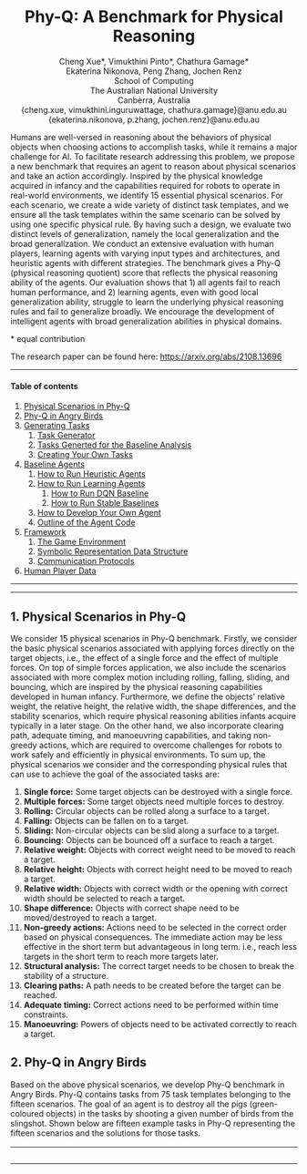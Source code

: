 <div align="center">
  <center><h1>Phy-Q: A Benchmark for Physical Reasoning</h1></center>
</div>

<p align="center">
Cheng Xue*, Vimukthini Pinto*, Chathura Gamage*<br> Ekaterina Nikonova, Peng Zhang, Jochen Renz<br>
School of Computing<br>
The Australian National University<br>
Canberra, Australia<br>
{cheng.xue, vimukthini.inguruwattage, chathura.gamage}@anu.edu.au<br>
{ekaterina.nikonova, p.zhang, jochen.renz}@anu.edu.au
 </p>

Humans are well-versed in reasoning about the behaviors of physical objects when choosing actions to accomplish tasks, while it remains a major challenge for AI. To facilitate research addressing this problem, we propose a new benchmark that requires an agent to reason about physical scenarios and take an action accordingly. Inspired by the physical knowledge acquired in infancy and the capabilities required for robots to operate in real-world environments, we identify 15 essential physical scenarios. For each scenario, we create a wide variety of distinct task templates, and we ensure all the task templates within the same scenario can be solved by using one specific physical rule. By having such a design, we evaluate two distinct levels of generalization, namely the local generalization and the broad generalization. We conduct an extensive evaluation with human players, learning agents with varying input types and architectures, and heuristic agents with different strategies. The benchmark gives a Phy-Q (physical reasoning quotient) score that reflects the physical reasoning ability of the agents. Our evaluation shows that 1) all agents fail to reach human performance, and 2) learning agents, even with good local generalization ability, struggle to learn the underlying physical reasoning rules and fail to generalize broadly. We encourage the development of intelligent agents with broad generalization abilities in physical domains.

\* equal contribution

The research paper can be found here: https://arxiv.org/abs/2108.13696

---
#### Table of contents
1. [Physical Scenarios in Phy-Q](#Scenarios)
2. [Phy-Q in Angry Birds](#Phy-Q)
3. [Generating Tasks](#Generating-Tasks)
	1. [Task Generator](#Task-generator) 	
	2. [Tasks Generted for the Baseline Analysis](#Tasks-generated-for-baselines)
	3. [Creating Your Own Tasks](#Creating-Your-Own-Tasks)
6. [Baseline Agents](#BAF)
	1. [How to Run Heuristic Agents](#RHA)
	2. [How to Run Learning Agents](#RLA)
		1. [How to Run DQN Baseline](#RLA)
		2. [How to Run Stable Baselines](#OLA)
	4. [How to Develop Your Own Agent](#ROA)
	5. [Outline of the Agent Code](#code)
8. [Framework](#Framework)
   1. [The Game Environment](#Env)
   2. [Symbolic Representation Data Structure](#SymbolicRepresentation)
   3. [Communication Protocols](#Protocol)
9. [Human Player Data](#HumanPlayerData)
---

---



## 1. Physical Scenarios in Phy-Q 
<a name="Scenarios"/></a>
We consider 15 physical scenarios in Phy-Q benchmark. Firstly, we consider the basic physical scenarios associated with applying forces directly on the target objects, i.e., the effect of a single force and the effect of multiple forces. On top of simple forces application, we also include the scenarios associated with more complex motion including rolling, falling, sliding, and bouncing, which are inspired by the physical reasoning capabilities developed in human infancy. Furthermore, we define the objects' relative weight, the relative height, the relative width, the shape differences, and the stability scenarios, which require physical reasoning abilities infants acquire typically in a later stage. On the other hand, we also incorporate clearing path, adequate timing, and manoeuvring capabilities, and taking non-greedy actions, which are required to overcome challenges for robots to work safely and efficiently in physical environments. To sum up, the physical scenarios we consider and the corresponding physical rules that can use to achieve the goal of the associated tasks are:

   1. **Single force:** Some target objects can be destroyed with a single force.
   2. **Multiple forces:** Some target objects need multiple forces to destroy.
   3. **Rolling:** Circular objects can be rolled along a surface to a target.
   4. **Falling:** Objects can be fallen on to a target.
   5. **Sliding:** Non-circular objects can be slid along a surface to a target.
   6. **Bouncing:** Objects can be bounced off a surface to reach a target.
   7. **Relative weight:** Objects with correct weight need to be moved to reach a target.
   8. **Relative height:** Objects with correct height need to be moved to reach a target.
   9. **Relative width:** Objects with correct width or the opening with correct width should be selected to reach a target.
   10. **Shape difference:** Objects with correct shape need to be moved/destroyed to reach a target.
   11. **Non-greedy actions:** Actions need to be selected in the correct order based on physical consequences. The immediate action may be less effective in the short term but advantageous in long term. i.e., reach less targets in the short term to reach more targets later.
   12. **Structural analysis:** The correct target needs to be chosen to break the stability of a structure.
   13. **Clearing paths:** A path needs to be created before the target can be reached.
   14. **Adequate timing:** Correct actions need to be performed within time constraints.
   15. **Manoeuvring:** Powers of objects need to be activated correctly to reach a target.

## 2. Phy-Q in Angry Birds
<a name="Phy-Q"/></a>
Based on the above physical scenarios, we develop Phy-Q benchmark in Angry Birds. Phy-Q contains tasks from 75 task templates belonging to the fifteen scenarios. The goal of an agent is to destroy all the pigs (green-coloured objects) in the tasks by shooting a given number of birds from the slingshot. Shown below are fifteen example tasks in Phy-Q representing the fifteen scenarios and the solutions for those tasks.

| Task             |  Description |
:-------------------------:|:-----------
<img src="tasks/example_tasks/videos/1.1.1.gif" width="1000"/> | 1. Single force: A single force is needed to be applied to the pig to destroy it by a direct bird shot.
<img src="tasks/example_tasks/videos/1.2.2.gif" width="1000"/> | 2. Multiple forces: Multiple forces are needed to be applied to destroy the pig by multiple bird shots.
<img src="tasks/example_tasks/videos/2.1.4.gif" width="1000"/> | 3. Rolling: The circular object is needed to be rolled onto the pig, which is unreachable for the bird from the slingshot, causing the pig to be destroyed.
<img src="tasks/example_tasks/videos/2.2.1.gif" width="1000"/> | 4. Falling: The circular object is needed to be fallen onto the pig causing the pig to be destroyed.
<img src="tasks/example_tasks/videos/2.3.1.gif" width="1000"/> | 5. Sliding: The square object is needed to be slid to hit the pig, which is unreachable for the bird from the slingshot, causing the pig to be destroyed.
<img src="tasks/example_tasks/videos/2.4.2.gif" width="1000"/> | 6. Bouncing: The bird is needed to be bounced off the platform (dark-brown object) to hit and destroy the pig.
<img src="tasks/example_tasks/videos/3.1.3.gif" width="1000"/> | 7. Relative weight: The small circular block is lighter than the big circular block. Out of the two blocks, the small circular block can only be rolled to reach the pig and destroy.
<img src="tasks/example_tasks/videos/3.2.3.gif" width="2000"/> | 8. Relative height: The square block on top of the taller rectangular block will not fall through the gap due to the height of the rectangular block. Hence the square block on top of the shorter rectangular block needs to be toppled to fall through the gap and destroy the pig.
<img src="tasks/example_tasks/videos/3.3.3.gif" width="2000"/> | 9. Relative width: The bird cannot go through the lower entrance which has a narrow opening. Hence the bird is needed to be shot to the upper entrance to reach the pig and destroy it.
<img src="tasks/example_tasks/videos/3.4.3.gif" width="2000"/> | 10. Shape difference: The circular block on two triangle blocks can be rolled down by breaking a one triangle block and the circular block on two square blocks cannot be rolled down by breaking a one square block. Hence, the triangle block needs to be destroyed to make the circular block roll and fall onto the pig causing the pig to be destroyed.
<img src="tasks/example_tasks/videos/3.5.5.gif" width="2000"/> | 11. Non-greedy actions: A greedy action tries to destroy the highest number of pigs in a single bird shot. If the two pigs resting on the circular block are destroyed, then the circular block will roll down and block the entrance to reach the below pig. Hence, the below pig is needed to be destroyed first and then the upper two pigs.
<img src="tasks/example_tasks/videos/3.6.5.gif" width="2000"/> | 12. Structural analysis: The bird is needed to be shot at the weak point of the structure to break the stability and destroy the pigs. Shooting elsewhere does not destroy the two pigs with a single bird shot.
<img src="tasks/example_tasks/videos/3.7.5.gif" width="2000"/> | 13. Clearing paths: First, the rectangle block is needed to be positioned correctly to open the path for the circular block to reach the pig. Then the circular block is needed to be rolled to destroy the pig.
<img src="tasks/example_tasks/videos/3.8.1.gif" width="2000"/> | 14. Adequate timing: First, the two circular objects are needed to be rolled to the ramp. Then, after the first circle passes the prop and before the second circle reaches the prop, the prop needs to be destroyed to make the second circle fall onto the lower pig.
<img src="tasks/example_tasks/videos/3.9.4.gif" width="2000"/> | 15. Manoeuvring: The blue bird splits into three other birds when it is tapped in the flight. The blue bird is needed to be tapped at the correct position to manoeuvre the birds to reach the two separated pigs.

Sceenshots of the 75 task templates are shown below. x.y represents the y<sup>th</sup> template of the x<sup>th</sup> scenario. The indexes of the scenarios are: 1. single force, 2. multiple forces, 3. rolling, 4. falling, 5. sliding, 6. bouncing, 7. relative weight, 8. relative height, 9. relative width, 10. shape difference, 11. non-greedy actions, 12. structural analysis, 13. clearing paths, 14. adequate timing, and 15. manoeuvring: 

<table align="center">
<tr>
	<td><img src="tasks/example_tasks/images/1.1.3.png" width="500"/></td>
	<td><img src="tasks/example_tasks/images/1.1.4.png" width="500"/></td>
	<td><img src="tasks/example_tasks/images/1.1.5.png" width="500"/></td>
</tr>
<tr align="center">
	<td> 1.1 </td>
	<td> 1.2 </td>
	<td> 1.3 </td>
</tr>
	
<tr>
	<td><img src="tasks/example_tasks/images/1.1.1.png" width="500"/></td>
	<td><img src="tasks/example_tasks/images/1.1.2.png" width="500"/></td>
	<td><img src="tasks/example_tasks/images/1.2.3.png" width="500"/></td>
</tr>
<tr align="center">
	<td> 1.4 </td>
	<td> 1.5 </td>
	<td> 2.1 </td>
</tr>
	
<tr>
	<td><img src="tasks/example_tasks/images/1.2.4.png" width="500"/></td>
	<td><img src="tasks/example_tasks/images/1.2.5.png" width="500"/></td>
	<td><img src="tasks/example_tasks/images/1.2.1.png" width="500"/></td>
</tr>
<tr align="center">
	<td> 2.2 </td>
	<td> 2.3 </td>
	<td> 2.4 </td>
</tr>
	
<tr>
	<td><img src="tasks/example_tasks/images/1.2.2.png" width="500"/></td>
	<td><img src="tasks/example_tasks/images/2.1.2.png" width="500"/></td>
	<td><img src="tasks/example_tasks/images/2.1.5.png" width="500"/></td>
</tr>
<tr align="center">
	<td> 2.5 </td>
	<td> 3.1 </td>
	<td> 3.2 </td>
</tr>

<tr>
	<td><img src="tasks/example_tasks/images/2.1.6.png" width="500"/></td>
	<td><img src="tasks/example_tasks/images/2.1.1.png" width="500"/></td>
	<td><img src="tasks/example_tasks/images/2.1.3.png" width="500"/></td>
</tr>
<tr align="center">
	<td> 3.3 </td>
	<td> 3.4 </td>
	<td> 3.5 </td>
</tr>
	
<tr>	
	<td><img src="tasks/example_tasks/images/2.1.4.png" width="500"/></td>
	<td><img src="tasks/example_tasks/images/2.2.3.png" width="500"/></td>
	<td><img src="tasks/example_tasks/images/2.2.4.png" width="500"/></td>
</tr>
<tr align="center">
	<td> 3.6 </td>
	<td> 4.1 </td>
	<td> 4.2 </td>
</tr>	
	
<tr>
	<td><img src="tasks/example_tasks/images/2.2.5.png" width="500"/></td>
	<td><img src="tasks/example_tasks/images/2.2.1.png" width="500"/></td>
	<td><img src="tasks/example_tasks/images/2.2.2.png" width="500"/></td>
</tr>
<tr align="center">
	<td> 4.3 </td>
	<td> 4.4 </td>
	<td> 4.5 </td>
</tr>
	
<tr>
	<td><img src="tasks/example_tasks/images/2.3.1.png" width="500"/></td>
	<td><img src="tasks/example_tasks/images/2.3.4.png" width="500"/></td>
	<td><img src="tasks/example_tasks/images/2.3.5.png" width="500"/></td>
</tr>
<tr align="center">
	<td> 5.1 </td>
	<td> 5.2 </td>
	<td> 5.3 </td>
</tr>

<tr>
	<td><img src="tasks/example_tasks/images/2.3.2.png" width="500"/></td>
	<td><img src="tasks/example_tasks/images/2.3.3.png" width="500"/></td>
	<td><img src="tasks/example_tasks/images/2.4.2.png" width="500"/></td>
</tr>
<tr align="center">
	<td> 5.4 </td>
	<td> 5.5 </td>
	<td> 6.1 </td>
</tr>
	
<tr>
	<td><img src="tasks/example_tasks/images/2.4.5.png" width="500"/></td>
	<td><img src="tasks/example_tasks/images/2.4.6.png" width="500"/></td>
	<td><img src="tasks/example_tasks/images/2.4.1.png" width="500"/></td>
</tr>
<tr align="center">
	<td> 6.2 </td>
	<td> 6.3 </td>
	<td> 6.4 </td>
</tr>	

<tr>
	<td><img src="tasks/example_tasks/images/2.4.3.png" width="500"/></td>
	<td><img src="tasks/example_tasks/images/2.4.4.png" width="500"/></td>
	<td><img src="tasks/example_tasks/images/3.1.1.png" width="500"/></td>
</tr>
<tr align="center">
	<td> 6.5 </td>
	<td> 6.6 </td>
	<td> 7.1 </td>
</tr>	
	
<tr>
	<td><img src="tasks/example_tasks/images/3.1.2.png" width="500"/></td>
	<td><img src="tasks/example_tasks/images/3.1.3.png" width="500"/></td>
	<td><img src="tasks/example_tasks/images/3.1.4.png" width="500"/></td>
</tr>
<tr align="center">
	<td> 7.2 </td>
	<td> 7.3 </td>
	<td> 7.4 </td>
</tr>
	
<tr>
	<td><img src="tasks/example_tasks/images/3.1.5.png" width="500"/></td>
	<td><img src="tasks/example_tasks/images/3.2.2.png" width="500"/></td>
	<td><img src="tasks/example_tasks/images/3.2.4.png" width="500"/></td>
</tr>
<tr align="center">
	<td> 7.5 </td>
	<td> 8.1 </td>
	<td> 8.2 </td>
</tr>

<tr>
	<td><img src="tasks/example_tasks/images/3.2.1.png" width="500"/></td>
	<td><img src="tasks/example_tasks/images/3.2.3.png" width="500"/></td>
	<td><img src="tasks/example_tasks/images/3.3.2.png" width="500"/></td>
</tr>
<tr align="center">
	<td> 8.3 </td>
	<td> 8.4 </td>
	<td> 9.1 </td>
</tr>

<tr>
	<td><img src="tasks/example_tasks/images/3.3.4.png" width="500"/></td>
	<td><img src="tasks/example_tasks/images/3.3.1.png" width="500"/></td>
	<td><img src="tasks/example_tasks/images/3.3.3.png" width="500"/></td>
</tr>
<tr align="center">
	<td> 9.2 </td>
	<td> 9.3 </td>
	<td> 9.4 </td>
</tr>

<tr>
	<td><img src="tasks/example_tasks/images/3.4.2.png" width="500"/></td>
	<td><img src="tasks/example_tasks/images/3.4.4.png" width="500"/></td>
	<td><img src="tasks/example_tasks/images/3.4.1.png" width="500"/></td>
</tr>
<tr align="center">
	<td> 10.1 </td>
	<td> 10.2 </td>
	<td> 10.3 </td>
</tr>

<tr>
	<td><img src="tasks/example_tasks/images/3.4.3.png" width="500"/></td>
	<td><img src="tasks/example_tasks/images/3.5.2.png" width="500"/></td>
	<td><img src="tasks/example_tasks/images/3.5.3.png" width="500"/></td>
</tr>
<tr align="center">
	<td> 10.4 </td>
	<td> 11.1 </td>
	<td> 11.2 </td>
</tr>

<tr>
	<td><img src="tasks/example_tasks/images/3.5.4.png" width="500"/></td>
	<td><img src="tasks/example_tasks/images/3.5.1.png" width="500"/></td>
	<td><img src="tasks/example_tasks/images/3.5.5.png" width="500"/></td>
</tr>
<tr align="center">
	<td> 11.3 </td>
	<td> 11.4 </td>
	<td> 11.5 </td>
</tr>

<tr>
	<td><img src="tasks/example_tasks/images/3.6.3.png" width="500"/></td>
	<td><img src="tasks/example_tasks/images/3.6.4.png" width="500"/></td>
	<td><img src="tasks/example_tasks/images/3.6.5.png" width="500"/></td>
</tr>
<tr align="center">
	<td> 12.1 </td>
	<td> 12.2 </td>
	<td> 12.3 </td>
</tr>

<tr>
	<td><img src="tasks/example_tasks/images/3.6.1.png" width="500"/></td>
	<td><img src="tasks/example_tasks/images/3.6.2.png" width="500"/></td>
	<td><img src="tasks/example_tasks/images/3.6.6.png" width="500"/></td>
</tr>
<tr align="center">
	<td> 12.4 </td>
	<td> 12.5 </td>
	<td> 12.6 </td>
</tr>

<tr>
	<td><img src="tasks/example_tasks/images/3.7.1.png" width="500"/></td>
	<td><img src="tasks/example_tasks/images/3.7.3.png" width="500"/></td>
	<td><img src="tasks/example_tasks/images/3.7.4.png" width="500"/></td>
</tr>
<tr align="center">
	<td> 13.1 </td>
	<td> 13.2 </td>
	<td> 13.3 </td>
</tr>

<tr>
	<td><img src="tasks/example_tasks/images/3.7.2.png" width="500"/></td>
	<td><img src="tasks/example_tasks/images/3.7.5.png" width="500"/></td>
	<td><img src="tasks/example_tasks/images/3.8.1.png" width="500"/></td>
</tr>
<tr align="center">
	<td> 13.4 </td>
	<td> 13.5 </td>
	<td> 14.1 </td>
</tr>
	
<tr>
	<td><img src="tasks/example_tasks/images/3.8.2.png" width="500"/></td>
	<td><img src="tasks/example_tasks/images/3.9.2.png" width="500"/></td>
	<td><img src="tasks/example_tasks/images/3.9.3.png" width="500"/></td>
</tr>
<tr align="center">
	<td> 14.2 </td>
	<td> 15.1 </td>
	<td> 15.2 </td>
</tr>

<tr>
	<td><img src="tasks/example_tasks/images/3.9.6.png" width="500"/></td>
	<td><img src="tasks/example_tasks/images/3.9.8.png" width="500"/></td>
	<td><img src="tasks/example_tasks/images/3.9.1.png" width="500"/></td>
</tr>
<tr align="center">
	<td> 15.3 </td>
	<td> 15.4 </td>
	<td> 15.5 </td>
</tr>

<tr>
	<td><img src="tasks/example_tasks/images/3.9.4.png" width="500"/></td>
	<td><img src="tasks/example_tasks/images/3.9.5.png" width="500"/></td>
	<td><img src="tasks/example_tasks/images/3.9.7.png" width="500"/></td>
</tr>
<tr align="center">
	<td> 15.6 </td>
	<td> 15.7 </td>
	<td> 15.8 </td>
</tr>

</table>


## 3. Generating Tasks<a name="Generating-Tasks"/></a>

### 3.1 Task Generator<a name="Task-generator"/></a>

We develop a Task Generator that can generate tasks for the task templates we designed for each scenario.<br>
1. To run the Task Generator:<br>
    1. Go to ```tasks/task_generator```
    2. Copy the task templates that you want to generate tasks into the ```input``` (level templates can be found in ```tasks/task_templates```)
    3. Run the Task Generator providing the number of tasks as an argument
     ```
        python generate_tasks.py <number of tasks to generate>
     ```
    4. Generated tasks will be available in the ```output```

### 3.2 Tasks Generated for Baseline Analysis<a name="Tasks-generated-for-baselines"/></a>

We generated 100 tasks from each of the 75 task templates for the baseline analysis. We have categorized the 15 scenarios into 3 categories for convenience. The scenarios belong to each category are: category 1 (1.1 single force and 1.2 multiple forces), category 2 (2.1 rolling, 2.2 falling, 2.3 sliding, and 2.4 bouncing), and category 3 (3.1 relative weight, 3.2 relative height, 3.3 relative width, 3.4 shape difference, 3.5 non-greedy actions, 3.6 structural analysis, 3.7 clearing paths, 3.8 adequate timing, and 3.9 manoeuvring). Here  x.y represents the y<sup>th</sup> scenario of the x<sup>th</sup> category. The generated tasks can be found in ```tasks/generated_tasks.zip```. After extracting this file, the generatd tasks can be found located in the folder structure: 
<br>
&nbsp;&nbsp;&nbsp;&nbsp;generated_tasks/<br>
&nbsp;&nbsp;&nbsp;&nbsp;&nbsp;&nbsp;&nbsp;&nbsp;-- index of the category/ <br>
&nbsp;&nbsp;&nbsp;&nbsp;&nbsp;&nbsp;&nbsp;&nbsp;&nbsp;&nbsp;&nbsp;&nbsp;-- index of the scenario/ <br>
&nbsp;&nbsp;&nbsp;&nbsp;&nbsp;&nbsp;&nbsp;&nbsp;&nbsp;&nbsp;&nbsp;&nbsp;&nbsp;&nbsp;&nbsp;&nbsp;-- index of the template/ <br>
&nbsp;&nbsp;&nbsp;&nbsp;&nbsp;&nbsp;&nbsp;&nbsp;&nbsp;&nbsp;&nbsp;&nbsp;&nbsp;&nbsp;&nbsp;&nbsp;&nbsp;&nbsp;&nbsp;&nbsp;-- task files named as categoryIndex_scenarioIndex_templateIndex_taskIndex.xml<br>	

### 3.3 Creating Your Own Tasks<a name="Creating-Your-Own-Tasks"/></a>

If you want to design your own task templates, you can use the interactive Task Template Designer tool we have provided, which is developed in Unity.
1. To design your own task template:<br>
    1. Open the ```tasks/task_template_designer``` in Unity
    2. Run the application in Unity Editor and load any game level
    3. While in the game level, open the Level Editor menu by navigating to the ```Level Editor -> Edit Level``` in the top-menu of the Unity editor
    4. From the Level Editor menu you can load a game level, save the level, and add any game objects to the level
    5. Design the template by adding new game objects, adjusting their positions, and resizing them as you wish
    6. After designing the task template, save the template using the ```Save Level``` button in the Level Editor menu


2. To generate tasks using your own task template
    1. Add necessary constraints according to your template into the ```tasks/task_generator/utils/generate_variations.py``` script of the Task Generator
    2. Run the Task Generator using the instructions given in [Section 3.1](#Task-generator)
    

## 5. Baseline Agents and the Framework<a name="BAF"></a>

Tested environments:
- Ubuntu: 18.04/20.04
- Python: 3.9
- Numpy: 1.20
- torch: 1.8.1
- torchvision: 0.9.1
- lxml: 4.6.3
- tensorboard: 2.5.0
- Java: 13.0.2/13.0.7
- stable-baselines3: 1.1.0

Before running agents, please:

1. Go to ```sciencebirdsgames``` and unzip ```Linux.zip```
2. Go to ```sciencebirdslevels/generated_tasks``` and unzip ```fifth_generation.zip```

### 5.1 How to Run Heuristic Agents<a name="RHA"></a>

1. Run Java heuristic agents: Datalab and Eagle Wings: <br>

    1. Go to ```Utils``` and in terminal run
          ```
          python PrepareTestConfig.py
          ```
    2. Go to ```sciencebirdsgames/Linux```, in terminal run
          ```sh
          java -jar game_playing_interface.jar
          ```
    3. Go to ```sciencebirdsagents/HeuristicAgents/``` and in terminal run Datalab
        ```sh
        java -jar datalab_037_v4_java12.jar 1
        ```
       or Eagle Wings
          ```sh
          java -jar eaglewings_037_v3_java12.jar 1
          ```
2. Run *Random Agent* and *Pig Shooter*: <br>
    1. Go to ```sciencebirdsagents/```
    2. In terminal, after grant execution permission run Random Agent
       ```sh
       ./TestPythonHeuristicAgent.sh RandomAgent
       ```
       or Pig Shooter
       ```sh
       ./TestPythonHeuristicAgent.sh PigShooter
       ```

### 5.2.1 How to Run DQN and Deep Relational Baselines<a name="RLA"></a>

#### For Symbolic Agent
1. Go to ```sciencebirdsagents/Utils```
2. Open ```Parameters.py``` and set ```agent``` to be DQNDiscreteAgent and ```network``` to be DQNSymbolicDuelingFC_v2 for DQN and DQNRelationalSymbolic for Deep Relationa, and ```state_repr_type``` to be "symbolic"

#### For Image Agent
1. Go to ```sciencebirdsagents/Utils```
2. Open ```Parameters.py``` and set ```agent``` to be DQNDiscreteAgent and ```network``` to be DQNImageResNet for DQN and DQNRelationalImage for Deep Relationa and ```state_repr_type``` to be "image"


1. Go to ```sciencebirdsagents/```
2. In terminal, after grant execution permission, train the agent for within template training 
    ```sh
    ./TrainLearningAgent.sh within_template
    ```
   and for within scenatio
    ```sh
    ./TrainLearningAgent.sh benchmark
    ```
3. Models will be saved to ```sciencebirdsagents/LearningAgents/saved_model```
4. To test learning agents, go the folder ```sciencebirdsagents```:
    1. test within template performance, run
    ```
    python TestAgentOfflineWithinTemplate.py
    ```
    2. test within capability performance, run
    ```
    python TestAgentOfflineWithinCapability.py
    ```
    

### 5.2.2 How to Run Stable Baselines 3 Agents<a name="OLA"></a>

#### For Symbolic Agent
1. Go to ```sciencebirdsagents/Utils```
2. Open ```Parameters.py``` and set ```agent``` to be "ppo" or "a2c" and ```state_repr_type``` to be "symbolic"


#### For Image Agent
1. Go to ```sciencebirdsagents/Utils```
2. Open ```Parameters.py``` and set ```agent``` to be "ppo" or "a2c" and ```state_repr_type``` to be "image"


1. Go to ```sciencebirdsagents/```
2. In terminal, after grant execution permission, train the agent for within template training 
    ```sh
    ./TrainAndTestOpenAIStableBaselines.sh within_template
    ```
   and for within scenatio
    ```sh
    ./TrainAndTestOpenAIStableBaselines.sh benchmark
    ```
3. Models will be saved to ```sciencebirdsagents/OpenAIModelCheckpoints``` and tensorboard log will be saved to ```OpenAIStableBaseline```
    


### 5.3 How to Develop Your Own Agent <a name="ROA"></a>

We provide a gym-like environment. For a simple demo, which can be found at ```demo.py```

```python
from SBAgent import SBAgent
from SBEnvironment.SBEnvironmentWrapper import SBEnvironmentWrapper

# for using reward as score and 50 times faster game play
env = SBEnvironmentWrapper(reward_type="score", speed=50)
level_list = [1, 2, 3]  # level list for the agent to play
dummy_agent = SBAgent(env=env, level_list=level_list)  # initialise agent
dummy_agent.state_representation_type = 'image'  # use symbolic representation as state and headless mode
env.make(agent=dummy_agent, start_level=dummy_agent.level_list[0],
         state_representation_type=dummy_agent.state_representation_type)  # initialise the environment

s, r, is_done, info = env.reset()  # get ready for running
for level_idx in level_list:
    is_done = False
    while not is_done:
        s, r, is_done, info = env.step([-100, -100])  # agent always shoots at -100,100 as relative to the slingshot

    env.current_level = level_idx+1  # update the level list once finished the level
    if env.current_level > level_list[-1]: # end the game when all game levels in the level list are played
        break
    s, r, is_done, info = env.reload_current_level() #go to the next level
```
    
### 5.4 Outline of the Agent Code <a name="Code"></a>

The ```./sciencebirdsagents``` folder contains all the relevant source code of our agents. Below is the outline of the code (this is a
simple description. Detailed documentation in progress):

1. ```Client```:
    1. ```agent_client.py```: Includes all communication protocols.
2. ```final_run```: Place to store tensor board results.
3. ```HeuristicAgents```
    1. ```datalab_037_v4_java12.jar```: State-of-the-art java agent for Angry Birds.
    2. ```eaglewings_037_v3_java12.jar```: State-of-the-art java agent for Angry Birds.
    3. ```PigShooter.py```: Python agent that shoots at the pigs only.
    4. ```RandomAgent.py```: Random agent that choose to shoot from $x \in (-100,-10)$ and $y \in (-100,100)$.
    5. ```HeuristicAgentThread.py```: A thread wrapper to run multi-instances of heuristic agents.
4. ```LearningAgents```
    1. ```RLNetwork```: Folder includes all DQN structures that can be used as an input to ```DQNDiscreteAgent.py```.
    2. ```saved_model```: Place to save trained models.
    3. ```LearningAgent.py```: Inherited from SBAgent class, a base class to implement learning agents.
    4. ```DQNDiscreteAgent.py```: Inherited from LearningAgent, a DQN agent that has discrete action space.
    5. ```LearningAgentThread.py```: A thread wrapper to run multi-instances of learning agents.
    6. ```Memory.py```: A script that includes different types of memories. Currently, we have normal memory,
       PrioritizedReplayMemory and PrioritizedReplayMemory with balanced samples.
5. ```SBEnvironment```
    1. ```SBEnvironmentWrapper.py```: A wrapper class to provide gym-like environment.
    2. ```SBEnvironmentWrapperOpenAI.py```: A wrapper class to provide gym-like environment for OpenAI Stable Baseline 3 agents.
    3. ```Server.py```: A wrapper class for the game server for the OpenAI Stable Baseline 3 agents.
6. ```StateReader```: Folder that contains files to convert symbolic state representation to inputs to the agents.
7. ```Utils```:
    1. ```Config.py```: Config class that used to pass parameter to agents.
    2. ```GenerateCapabilityName.py```: Generate a list of names of capability for agents to train.
    3. ```GenerateTemplateName.py```: Generate a list of names of templates for agents to train.
    4. ```LevelSelection.py```: Class that includes different strategies to select levels. For example, an agent may
       choose to go to the next level if it passes the current one, or only when it has played the current level for a
       predefined number of times.
    5. ```NDSparseMatrix.py```: Class to store converted symbolic representation in a sparse matrix to save memory
       usage.
    6. ```Parameters.py```: Training/testing parameters used to pass to the agent.
    7. ```PrepareTestConfig.py```: Script to generate config file for the game console to use for testing agents only.
    8. ```trajectory_planner.py```:  It calculates two possible trajectories given a directly reachable target point. It returns None if the target is non-reachable by the bird
8. ```demo.py```: A demo to showcase how to use the framework.
9. ```SBAgent.py```: Base class for all agents.
10. ```MultiAgentTestOnly.py```: To test python heuristic agents with running multiple instances on one particular template.
11. ```TestAgentOfflineWithinCapability.py```: Using the saved models in ```LearningAgents/saved_model``` to test agent's
    within capability performance on test set.
12. ```TestAgentOfflineWithinTemplate.py```: Using the saved models in ```LearningAgents/saved_model``` to test agent's
    within template performance on test set.
13. ```TrainLearningAgent.py```: Script to train DQN baseline agents on particular template with defined mode.
14. ```TestPythonHeuristicAgent.sh```: Bash Script to test heuristic agent's performance on all templates.
15. ```TrainLearningAgent.sh```: Bash Script to train DQN baseline agents to test both local and board generalization. 
16. ```OpenAI_StableBaseline_Train.py```: Python script to run OpenAI Stable Baseline 3 agents on particular template with defined mode..
17. ```TrainAndTestOpenAIStableBaselines.sh```: Bash script to run OpenAI Stable Baseline 3 agents to test both local and board generalization.
18. 

## 6. Framework<a name="Framework"></a>

### 6.1 The Game Environment<a name="Env"></a>

1. The coordination system
    - in the science birds game, the origin point (0,0) is the bottom-left corner, and the Y coordinate increases along
      the upwards direction, otherwise the same as above.
    - Coordinates ranging from (0,0) to (640,480).

### 6.2 Symbolic Representation Data Structure<a name="SymbolicRepresentation"></a>

1. Symbolic Representation data of game objects is stored in a Json object. The json object describes an array where each element
   describes a game object. Game object categories, and their properties are described below:
    - Ground: the lowest unbreakable flat support surface
        - property: id = 'object [i]'
        - property: type = 'Ground'
        - property: yindex = [the y coordinate of the ground line]
    - Platform: Unbreakable obstacles
        - property: id = 'object [i]'
        - property: type = 'Object'
        - property: vertices = [a list of ordered 2d points that represents the polygon shape of the object]
        - property: colormap = [a list of compressed 8-bit (RRRGGGBB) colour and their percentage in the object]
    - Trajectory: the dots that represent the trajectories of the birds
        - property: id = 'object [i]'
        - property: type = 'Trajectory'
        - property: location = [a list of 2d points that represents the trajectory dots]

    - Slingshot: Unbreakable slingshot for shooting the bird
        - property: id = 'object [i]'
        - property: type = 'Slingshot'
        - property: vertices = [a list of ordered 2d points that represents the polygon shape of the object]
        - property: colormap = [a list of compressed 8-bit (RRRGGGBB) colour and their percentage in the object]
    - Red Bird:
        - property: id = 'object [i]'
        - property: type = 'Object'
        - property: vertices = [a list of ordered 2d points that represents the polygon shape of the object]
        - property: colormap = [a list of compressed 8-bit (RRRGGGBB) colour and their percentage in the object]
    - all objects below have the same representation as red bird
    - Blue Bird:
    - Yellow Bird:
    - White Bird:
    - Black Bird:
    - Small Pig:
    - Medium Pig:
    - Big Pig:
    - TNT: an explosive block
    - Wood Block: Breakable wooden blocks
    - Ice Block: Breakable ice blocks
    - Stone Block: Breakable stone blocks
   
2. Round objects are also represented as polygons with a list of vertices
3. Symbolic Representation with noise
    - If noisy Symbolic Representation is requested, the noise will be applied to each point in vertices of the game objects except
      the **ground**, **all birds** and the **slingshot**
    - The noise for 'vertices' is applied to all vertices with the same amount within 5 pixels
    - The colour map has a noise of +/- 2%.
    - The colour is the colour map compresses 24 bit RGB colour into 8 bit
        - 3 bits for Red, 3 bits for Green and 2 bits for Blue
        - the percentage of the colour that accounts for the object is followed by colour
        - example: (127, 0.5) means 50% pixels in the objects are with colour 127
    - The noise is uniformly distributed
    - We will later offer more sophisticated and adjustable noise.

### 6.3 Communication Protocols<a name="Protocol"></a>

<table style="text-align:center;">
    <thead>
        <tr>
            <th>Message ID</th>
            <th>Request</th>
            <th>Format (byte[ ])</th>
			<th>Return</th>
			<th>Format (byte[ ])</th>
        </tr>
    </thead>
    <tbody>
		<tr>
			<td>1-10</td>
			<td colspan=4>Configuration Messages</td>			
		</tr>	
		<tr>
			<td>1</td>
			<td>Configure team ID<br /> Configure running mode</td>
			<td>[1][ID][Mode]<br />ID: 4 bytes<br />Mode: 1 byte<br/>
			COMPETITION = 0<br/>TRAINING = 1</td>
			<td> Four bytes array.<br />
			The first byte indicates the round;<br />
			the second specifies the time limit in minutes;<br />
			the third specifies the number of available levels<br /></td>
			<td>[round info][time limit][available levels]<br />
			Note: in training mode, the return will be [0][0][0].<br />
			As the round info is not used in training,<br />
			the time limit will be 600 hours, <br />
			and the number of levels needs to be requested via message ID 15 
			</td>	
		</tr>	
		<tr>
			<td>2</td>
			<td>Set simulation speed<br />speed$\in$[0.0, 50.0]
			<br />Note: this command can be sent at anytime during playing to change the simulation speed</td>
			<td>[2][speed]<br />speed: 4 bytes</td>
			<td>OK/ERR</td>
			<td>[1]/[0]</td>	
		</tr>	
		<tr>
			<td>11-30</td>
			<td colspan=4>Query Messages</td>		
		</tr>
		<tr>
			<td>11</td>
			<td>Do Screenshot</td>
			<td>[11]</td>
			<td>Width, height, image bytes<br/>
			Note: this command only returns screenshots without symbolic representation </td>
			<td>[width][height][image bytes]<br />width, height: 4 bytes</td>
		</tr>
		<tr>
			<td>12</td>
			<td>Get game state</td>
			<td>[12]</td>
			<td>One byte indicates the ordinal of the state</td>
			<td>[0]: UNKNOWN<br />
			[1] : MAIN_MENU<br />
			[2]: EPISODE_MENU<br />
			[3]: LEVEL_SELECTION<br />
			[4]: LOADING<br />
			[5]: PLAYING<br />
			[6]: WON<br />
			[7]: LOST</td>
		</tr>
		<tr>
			<td>14</td>
			<td>Get the current level</td>
			<td>[14]</td>
			<td>four bytes array indicates the index of the current level</td>
			<td>[level index]
		</tr>
		<tr>
			<td>15</td>
			<td>Get the number of levels</td>
			<td>[15]</td>
			<td>four bytes array indicates the number of available levels</td>
			<td>[number of level]</td>
		</tr>
		<tr>
			<td>23</td>
			<td>Get my score</td>
			<td>[23]</td>
			<td>A 4 bytes array indicating the number of levels <br/> followed by ([number_of_levels] * 4) bytes array with every four<br/> slots indicates a best score for the corresponding level</td>
			<td>[number_of_levels][score_level_1]....[score_level_n]<br/>
			Note: This should be used carefully for the training mode, <br/>
			because there may be large amount of levels used in the training.<br/>
			Instead, when the agent is in winning state,<br/>
			use message ID 65 to get the score of a single level at winning state</td>
		</tr>
		<tr>
			<td>31-50</td>
			<td colspan=4>In-Game Action Messages</td>		
		</tr>
		<tr>
			<td>31</td>
			<td>Shoot using the Cartesian coordinates [Safe mode*]<br\>
			</td>
			<td>[31][fx][fy][dx][dy][t1][t2]<br/>
			focus_x : the x coordinate of the focus point<br/>
			focus_y: the y coordinate of the focus point<br/>
			dx: the x coordinate of the release point minus focus_x<br/>
			dy: the y coordinate of the release point minus focus_y<br/>
			t1: the release time<br/>
			t2: the gap between the release time and the tap time.<br/>
			If t1 is set to 0, the server will execute the shot immediately.<br/>
			The length of each parameter is 4 bytes</td>
			<td>OK/ERR</td>
			<td>[1]/[0]</td>
		</tr>
		<tr>
			<td>32</td>
			<td>Shoot using Polar coordinates [Safe mode*]</td>
			<td>[32][fx][fy][theta][r][t1][t2]<br/>
			theta: release angle<br/>
			r: the radial coordinate<br/>
			The length of each parameter is 4 bytes</td>
			<td>OK/ERR</td>
			<td>[1]/[0]</td>
		</tr>
		<tr>
			<td>33</td>
			<td>Sequence of shots [Safe mode*]</td>
			<td>[33][shots length][shot message ID][Params]...[shot message ID][Params]<br/>
			Maximum sequence length: 16 shots</td>
			<td>An array with each slot indicates good/bad shot.<br/>
			The bad shots are those shots that are rejected by the server</td>
			<td>For example, the server received 5 shots, and the third one<br/> 
			was not executed due to some reason, then the server will return<br/>
			[1][1][0][1][1]</td>
		</tr>
		<tr>
			<td>41</td>
			<td>Shoot using the Cartesian coordinates [Fast mode**]<br\>
			</td>
			<td>[41][fx][fy][dx][dy][t1][t2]<br/>
			The length of each parameter is 4 bytes</td>
			<td>OK/ERR</td>
			<td>[1]/[0]</td>
		</tr>
		<tr>
			<td>42</td>
			<td>Shoot using Polar coordinates [Fast mode**]</td>
			<td>[42][fx][fy][theta][r][t1][t2]<br/>
			The length of each parameter is 4 bytes</td>
			<td>OK/ERR</td>
			<td>[1]/[0]</td>
		</tr>
		<tr>
			<td>43</td>
			<td>Sequence of shots [Fast mode**]</td>
			<td>[43][shots length][shot message ID][Params]...[shot message ID][Params]<br/>
			Maximum sequence length: 16 shots</td>
			<td>An array with each slot indicates good/bad shot.<br/>
			The bad shots are those shots that are rejected by the server</td>
			<td>For example, the server received 5 shots, and the third one<br/> 
			was not executed due to some reason, then the server will return<br/>
			[1][1][0][1][1]</td>
		</tr>
		<tr>
			<td>34</td>
			<td>Fully Zoom Out</td>
			<td>[34]</td>
			<td>OK/ERR</td>
			<td>[1]/[0]</td>
		</tr>
		<tr>
			<td>35</td>
			<td>Fully Zoom In</td>
			<td>[35]</td>
			<td>OK/ERR</td>
			<td>[1]/[0]</td>
		</tr>
		<tr>
			<td>51-60</td>
			<td colspan=4>Level Selection Messages</td>		
		</tr>
		<tr>
			<td>51</td>
			<td>Load a level</td>
			<td>[51][Level]<br/>
			Level: 4 bytes</td>
			<td>OK/ERR</td>
			<td>[1]/[0]</td>
		</tr>
		<tr>
			<td>52</td>
			<td>Restart a level</td>
			<td>[52]</td>
			<td>OK/ERR</td>
			<td>[1]/[0]</td>
		</tr>
		<tr>
			<td>61-70</td>
			<td colspan=4>Science Birds Specific Messages</td>		
		</tr>
		<tr>
			<td>61</td>
			<td>Get Symbolic Representation With Screenshot</td>
			<td>[61]</td>
			<td>Symbolic Representation and corresponding screenshot</td>
			<td>[symbolic representation byte array length][Symbolic Representation bytes][image width][image height][image bytes]<br/>
			symbolic representation byte array length: 4 bytes<br/>
			image width: 4 bytes
			image height: 4 bytes</td>
		</tr>
		<tr>
			<td>62</td>
			<td>Get Symbolic Representation Without Screenshot</td>
			<td>[62]</td>
			<td>Symbolic Representation</td>
			<td>[symbolic representation byte array length][Symbolic Representation bytes]</td>
		</tr>
		<tr>
			<td>63</td>
			<td>Get Noisy Symbolic Representation With Screenshot</td>
			<td>[63]</td>
			<td>noisy Symbolic Representation and corresponding screenshot</td>
			<td>[symbolic representation byte array length][Symbolic Representation bytes][image width][image height][image bytes]</td>
		</tr>
		<tr>
			<td>64</td>
			<td>Get Noisy Symbolic Representation Without Screenshot</td>
			<td>[64]</td>
			<td>noisy Symbolic Representation</td>
			<td>[symbolic representation byte array length][Symbolic Representation bytes]</td></tr>
		<tr>
			<td>65</td>
			<td>Get Current Level Score</td>
			<td>[65]</td>
			<td>current score<br/>
			Note: this score can be requested at any time at Playing/Won/Lost state<br/>
			This is used for agents that take intermediate score seriously during training/reasoning<br/>
			To get the winning score, please make sure to execute this command when the game state is "WON"</td>
			<td>[score]<br/>
			score: 4 bytes</td>
		</tr>
		<tr>
			<td colspan=5>* Safe Mode: The server will wait until the state is static after making a shot.</td>
		</tr>
		<tr>
			<td colspan=5>** Fast mode: The server will send back a confirmation once a shot is made. 
			The server will not do any check for the appearance of the won page.</td>
		</tr>

	</tbody>

</table>

## 7. Human Player Data 
<a name="HumanPlayerData"/></a>
The human player data on Phy-Q is given in ```human_player_data.zip```. This includes summarized data for 20 players. Each .csv file is for a player and the following are the columns.
1.	levelIndex: The index assigned to the task 
2.	attempts: Number of attempts taken to solve the task (The value is given as 100 if the task is not solved)
3.	time_breakdown: Thinking time taken for each attempt (e.g. {1: 27, 2: 14}: Player has taken two attempts to solve the task. Time taken in the first attempt is 27 seconds and time taken for the second attempt is 14 seconds)
4.	total_time: Total thinking time taken to for all attempts (calculated only for 5 attempts)
5.	average_rate: The calculated pass rate (e.g. if the player solved the task in the first attempt, the value is given as 1.0 i.e., (6-1)/5. If the player has taken more than 5 attempts, the value is 0) 
6.	scenario: The index of the physical scenario of the task 


